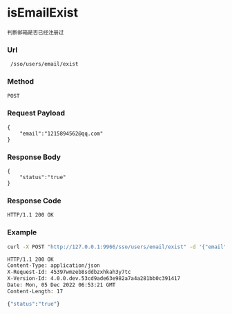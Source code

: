 # isEmailExist
    判断邮箱是否已经注册过
    
### Url
     /sso/users/email/exist
    
### Method
    POST

### Request Payload
    {
        "email":"1215894562@qq.com"
    }

### Response Body
    {
        "status":"true"
    }
    
### Response Code
    HTTP/1.1 200 OK

### Example
```Bash
curl -X POST "http://127.0.0.1:9966/sso/users/email/exist" -d '{"email":"1215894562@qq.com"}'  -i

HTTP/1.1 200 OK
Content-Type: application/json
X-Request-Id: 45397wmzeb8sddbzxhkah3y7tc
X-Version-Id: 4.0.0.dev.53cd9ade63e982a7a4a281bb0c391417
Date: Mon, 05 Dec 2022 06:53:21 GMT
Content-Length: 17
```

```Bash
{"status":"true"}
```

